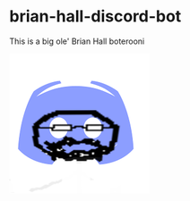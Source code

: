 # brian-hall-discord-bot
This is a big ole' Brian Hall boterooni

![alt text](https://github.com/Kaybass/brian-hall-discord-bot/blob/master/bhHead.png)
